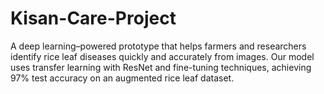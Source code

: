 # Kisan-Care-Project
A deep learning–powered prototype that helps farmers and researchers identify rice leaf diseases quickly and accurately from images. Our model uses transfer learning with ResNet and fine-tuning techniques, achieving 97% test accuracy on an augmented rice leaf dataset.

